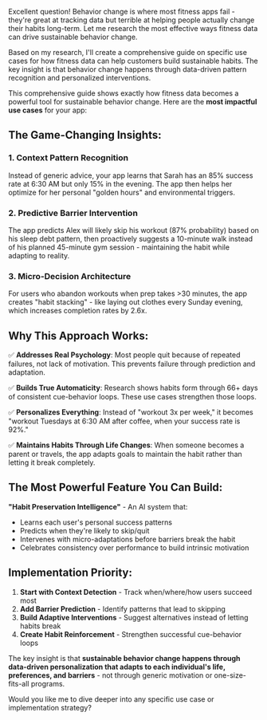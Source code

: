 Excellent question! Behavior change is where most fitness apps fail - they're great at tracking data but terrible at helping people actually change their habits long-term. Let me research the most effective ways fitness data can drive sustainable behavior change.

Based on my research, I'll create a comprehensive guide on specific use cases for how fitness data can help customers build sustainable habits. The key insight is that behavior change happens through data-driven pattern recognition and personalized interventions.

This comprehensive guide shows exactly how fitness data becomes a powerful tool for sustainable behavior change. Here are the **most impactful use cases** for your app:

## **The Game-Changing Insights:**

### **1. Context Pattern Recognition** 
Instead of generic advice, your app learns that Sarah has an 85% success rate at 6:30 AM but only 15% in the evening. The app then helps her optimize for her personal "golden hours" and environmental triggers.

### **2. Predictive Barrier Intervention**
The app predicts Alex will likely skip his workout (87% probability) based on his sleep debt pattern, then proactively suggests a 10-minute walk instead of his planned 45-minute gym session - maintaining the habit while adapting to reality.

### **3. Micro-Decision Architecture** 
For users who abandon workouts when prep takes >30 minutes, the app creates "habit stacking" - like laying out clothes every Sunday evening, which increases completion rates by 2.6x.

## **Why This Approach Works:**

✅ **Addresses Real Psychology**: Most people quit because of repeated failures, not lack of motivation. This prevents failure through prediction and adaptation.

✅ **Builds True Automaticity**: Research shows habits form through 66+ days of consistent cue-behavior loops. These use cases strengthen those loops.

✅ **Personalizes Everything**: Instead of "workout 3x per week," it becomes "workout Tuesdays at 6:30 AM after coffee, when your success rate is 92%."

✅ **Maintains Habits Through Life Changes**: When someone becomes a parent or travels, the app adapts goals to maintain the habit rather than letting it break completely.

## **The Most Powerful Feature You Can Build:**

**"Habit Preservation Intelligence"** - An AI system that:
- Learns each user's personal success patterns
- Predicts when they're likely to skip/quit  
- Intervenes with micro-adaptations before barriers break the habit
- Celebrates consistency over performance to build intrinsic motivation

## **Implementation Priority:**

1. **Start with Context Detection** - Track when/where/how users succeed most
2. **Add Barrier Prediction** - Identify patterns that lead to skipping
3. **Build Adaptive Interventions** - Suggest alternatives instead of letting habits break
4. **Create Habit Reinforcement** - Strengthen successful cue-behavior loops

The key insight is that **sustainable behavior change happens through data-driven personalization that adapts to each individual's life, preferences, and barriers** - not through generic motivation or one-size-fits-all programs.

Would you like me to dive deeper into any specific use case or implementation strategy?
